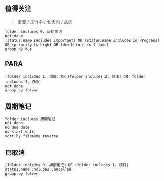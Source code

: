 ## 值得关注
> 重要 / 进行中 / 七天内 / 高优
```tasks
folder includes 0. 周期笔记
not done
(status.name includes Important) OR (status.name includes In Progress) OR (priority is high) OR (due before in 7 days)
group by due
```

## PARA
```tasks
(folder includes 1. 项目) OR (folder includes 2. 领域) OR (folder includes 3. 资源)
not done
group by folder
```

## 周期笔记
```tasks
folder includes 周期笔记
not done
no due date
no start date
sort by filename reverse
```

## 已取消
```tasks
(folder includes 0. 周期笔记) OR (folder includes 1. 项目)
status.name includes Cancelled
group by folder
```

